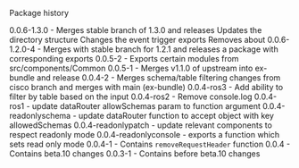 Package history

0.0.6-1.3.0 - Merges stable branch of 1.3.0 and releases 
  Updates the directory structure
  Changes the event trigger exports
  Removes about
0.0.6-1.2.0-4 - Merges with stable branch for 1.2.1 and releases a package with corresponding exports
0.0.5-2 - Exports certain modules from src/components/Common
0.0.5-1 - Merges v1.1.0 of upstream into ex-bundle and release
0.0.4-2 - Merges schema/table filtering changes from cisco branch and merges with main (ex-bundle)
0.0.4-ros3 - Add ability to filter by table based on the input
0.0.4-ros2 - Remove console.log
0.0.4-ros1 - update dataRouter allowSchemas param to function argument
0.0.4-readonlyschema - update dataRouter function to accept object with key allowedSchemas
0.0.4-readonlypatch - update relevant components to respect readonly mode
0.0.4-readonlyconsole - exports a function which sets read only mode
0.0.4-1 - Contains `removeRequestHeader` function
0.0.4 - Contains beta.10 changes
0.0.3-1 - Contains before beta.10 changes

